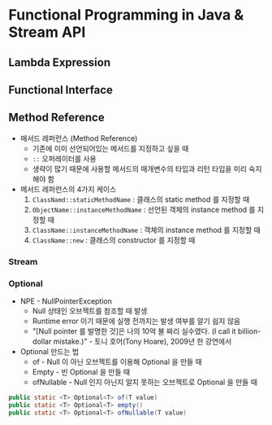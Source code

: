 # Functional Programming in Java & Stream API

## Lambda Expression

## Functional Interface

## Method Reference
- 매서드 레퍼런스 (Method Reference)
  - 기존에 이미 선언되어있는 메서드를 지정하고 싶을 때
  - `::` 오퍼레이터를 사용
  - 생략이 많기 때문에 사용할 메서드의 매개변수의 타입과 리턴 타입을 미리 숙지해야 함
- 메서드 레퍼런스의 4가지 케이스
  1) `ClassNamd::staticMethodName` : 클래스의 static method 를 지정할 때
  2) `ObjectName::instanceMethodName` : 선언된 객체의 instance method 를 지정할 때
  3) `ClassName::instanceMethodName` : 객체의 instance method 를 지정할 때
  4) `ClassName::new` : 클래스의 constructor 를 지정할 때

### Stream

### Optional
- NPE - NullPointerException
  - Null 상태인 오브젝트를 참조할 때 발생
  - Runtime error 이기 때문에 실행 전까지는 발생 여부를 알기 쉽지 않음
  - "[Null pointer 를 발명한 것]은 나의 10억 불 짜리 실수였다. (I call it billion-dollar mistake.)" - 토니 호어(Tony Hoare), 2009년 한 강연에서
- Optional 만드는 법
  - of - Null 이 아닌 오브젝트를 이용해 Optional 을 만들 때
  - Empty - 빈 Optional 을 만들 때
  - ofNullable - Null 인지 아닌지 알지 못하는 오브젝트로 Optional 을 만들 때
```java
public static <T> Optional<T> of(T value)
public static <T> Optional<T> empty()
public static <T> Optional<T> ofNullable(T value)
```

